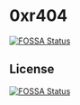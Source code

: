 # 0xr404
[![FOSSA Status](https://app.fossa.com/api/projects/git%2Bgithub.com%2FShymp4ck%2F0xr404.svg?type=shield)](https://app.fossa.com/projects/git%2Bgithub.com%2FShymp4ck%2F0xr404?ref=badge_shield)



## License
[![FOSSA Status](https://app.fossa.com/api/projects/git%2Bgithub.com%2FShymp4ck%2F0xr404.svg?type=large)](https://app.fossa.com/projects/git%2Bgithub.com%2FShymp4ck%2F0xr404?ref=badge_large)